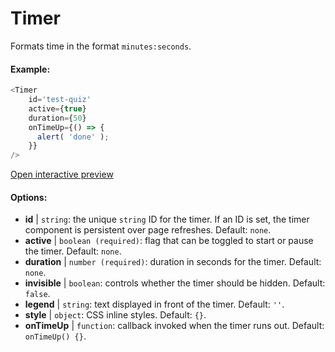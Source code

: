 # Timer

Formats time in the format `minutes:seconds`.

#### Example:

``` js
<Timer 
    id='test-quiz'
    active={true} 
    duration={50} 
    onTimeUp={() => {
      alert( 'done' );
    }}
/>
```

[Open interactive preview](https://isle.heinz.cmu.edu/components/timer/)

#### Options:

* __id__ | `string`: the unique `string` ID for the timer. If an ID is set, the timer component is persistent over page refreshes. Default: `none`.
* __active__ | `boolean (required)`: flag that can be toggled to start or pause the timer. Default: `none`.
* __duration__ | `number (required)`: duration in seconds for the timer. Default: `none`.
* __invisible__ | `boolean`: controls whether the timer should be hidden. Default: `false`.
* __legend__ | `string`: text displayed in front of the timer. Default: `''`.
* __style__ | `object`: CSS inline styles. Default: `{}`.
* __onTimeUp__ | `function`: callback invoked when the timer runs out. Default: `onTimeUp() {}`.
